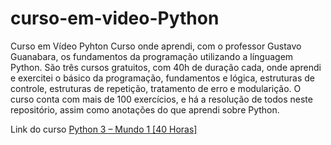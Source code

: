 # curso-em-video-Python

<tittle>Curso em Vídeo Pyhton</tittle>
Curso onde aprendi, com o professor Gustavo Guanabara, os fundamentos da programação utilizando a línguagem Python. São três cursos gratuitos, com 40h de duração cada, onde aprendi e exercitei o básico da programação, fundamentos e lógica, estruturas de controle, estruturas de repetição, tratamento de erro e modularição. O curso conta com mais de 100 exercícios, e há a resolução de todos neste repositório, assim como anotações do que aprendi sobre Python.

<tittle>Link do curso</tittle>
<a href="https://www.cursoemvideo.com/curso/python-3-mundo-1/"> Python 3 – Mundo 1 [40 Horas] </a>
